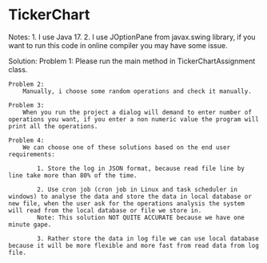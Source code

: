 # TickerChart
 
Notes:
	1. I use Java 17.
	2. I use JOptionPane from javax.swing library, if you want to run this code in online compiler you may have some issue.
	
Solution:
	Problem 1:
		Please run the main method in TickerChartAssignment class.
		
	Problem 2:
		Manually, i choose some random operations and check it manually.
		
	Problem 3:
		When you run the project a dialog will demand to enter number of operations you want, if you enter a non numeric value the program will print all the operations.
		
	Problem 4:
		We can choose one of these solutions based on the end user requirements: 

			1. Store the log in JSON format, because read file line by line take more than 80% of the time. 

			2. Use cron job (cron job in Linux and task scheduler in windows) to analyse the data and store the data in local database or new file, when the user ask for the operations analysis the system will read from the local database or file we store in.
			Note: This solution NOT QUITE ACCURATE because we have one minute gape.
			
			3. Rather store the data in log file we can use local database because it will be more flexible and more fast from read data from log file.